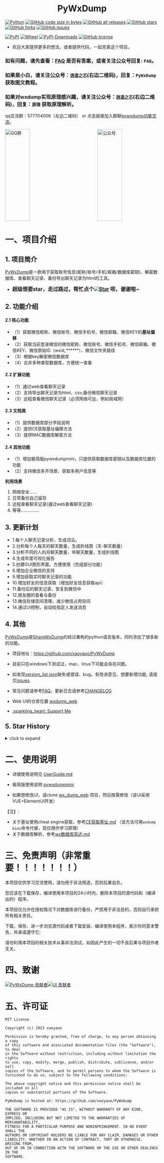 # <center>PyWxDump</center>

[![Python](https://img.shields.io/badge/Python-3-blue.svg)](https://www.python.org/)
[![GitHub code size in bytes](https://img.shields.io/github/languages/code-size/xaoyaoo/pywxdump)](https://github.com/xaoyaoo/PyWxDump)
[![GitHub all releases](https://img.shields.io/github/downloads/xaoyaoo/pywxdump/total)](https://github.com/xaoyaoo/PyWxDump)
[![GitHub stars](https://img.shields.io/github/stars/xaoyaoo/PyWxDump.svg)](https://github.com/xaoyaoo/PyWxDump)
[![GitHub forks](https://img.shields.io/github/forks/xaoyaoo/PyWxDump.svg)](https://github.com/xaoyaoo/PyWxDump/fork)
[![GitHub issues](https://img.shields.io/github/issues/xaoyaoo/PyWxDump)](https://github.com/xaoyaoo/PyWxDump/issues)

[![PyPI](https://img.shields.io/pypi/v/pywxdump)](https://pypi.org/project/pywxdump/)
[![Wheel](https://img.shields.io/pypi/wheel/pywxdump)](https://pypi.org/project/pywxdump/)
[![PyPI-Downloads](https://img.shields.io/pypi/dm/pywxdump)](https://pypistats.org/packages/pywxdump)
[![GitHub license](https://img.shields.io/pypi/l/pywxdump)](https://github.com/xaoyaoo/PyWxDump/blob/master/LICENSE)

* 欢迎大家提供更多的想法，或者提供代码，一起完善这个项目。

### 如有问题，请先查看：[FAQ](https://github.com/xaoyaoo/PyWxDump/tree/master/doc/FAQ.md) 是否有答案，或者关注公众号回复: `FAQ`。

### 如果是小白，请关注公众号：`逍遥之芯`(右边二维码)，回复：`PyWxDump` 获取图文教程。

### 如果对wxdump实现原理感兴趣，请关注公众号：`逍遥之芯`(右边二维码)，回复：`原理` 获取原理解析。

qq交流群：577704006（左边二维码） or 点击链接加入群聊[pywxdump功能交流](https://s.xaoyo.top/gOLUDl)。

<div>
<a href="https://s.xaoyo.top/gOLUDl">
  <img width="40%" src="https://github.com/xaoyaoo/PyWxDump/blob/master/doc/img/qq.jpg" alt="QQ群" title="加入QQ群" height="300"></a>
  <img align="right" width="40%"  src="https://github.com/xaoyaoo/PyWxDump/blob/master/doc/img/qrcode_gh.jpg" alt="公众号" title="关注公众号" height="300">
</div>

# 一、项目介绍

## 1. 项目简介

[PyWxDump](https://github.com/xaoyaoo/PyWxDump)是一款用于获取账号信息(昵称/账号/手机/邮箱/数据库密钥)、解密数据库、查看聊天记录、备份导出聊天记录为html的工具。

* <strong><big>
  超级想要star，走过路过，帮忙点个[![Star](https://img.shields.io/github/stars/xaoyaoo/PyWxDump.svg?style=social&label=Star)](https://github.com/xaoyaoo/PyWxDump/)
  呗，谢谢啦~</big></strong>

## 2. 功能介绍

#### 2.1 核心功能

* （1）获取微信昵称、微信账号、微信手机号、微信邮箱、微信KEY的**基址偏移**
* （2）获取当前登录微信的微信昵称、微信账号、微信手机号、微信邮箱、微信KEY、微信原始ID（wxid_******）、微信文件夹路径
* （3）根据key解密微信数据库
* （4）合并多种类型数据库，方便统一查看

#### 2.2 扩展功能

* （1）通过web查看聊天记录
* （2）支持导出聊天记录为html、csv,备份微信聊天记录
* （3）远程查看微信聊天记录（必须网络可达，例如局域网）

#### 2.3 文档类

* （1）提供数据库部分字段说明
* （2）提供CE获取基址偏移方法
* （3）提供MAC数据库解密方法

#### 2.4 其他功能

* （1）增加极简版pywxdumpmini，只提供获取数据库密钥以及数据库位置的功能
* （2）支持微信多开场景，获取多用户信息等

**利用场景**

1. 网络安全……
2. 日常备份自己留存
3. 远程查看聊天记录(通过web查看聊天记录)
4. 等等...............

## 3. 更新计划

* 1.每个人聊天记录分析，生成词云。
* 2.分析每个人每天的聊天数量，生成折线图（天-聊天数量）
* 3.分析不同的人的月聊天数量，年聊天数量，生成折线图
* 4.生成年度可视化报告
* 5.创建GUI图形界面，方便使用（完成部分功能）
* 8.增加企业微信的支持
* 9.增加获取实时聊天记录的功能
* 10.增加好友的信息获取（增加好友信息获取api）
* 11.备份后的聊天记录，恢复到微信中
* 12.朋友圈的查看与备份
* 13.微信存储空间清理，减少微信占用空间
* 14.通过UI控制，自动给指定人发送消息

## 4. 其他

[PyWxDump](https://github.com/xaoyaoo/PyWxDump)是[SharpWxDump](https://github.com/AdminTest0/SharpWxDump)的经过重构的python语言版本，同时添加了很多新的功能。

* 项目地址：https://github.com/xaoyaoo/PyWxDump
* 目前只在windows下测试过，mac、linux下可能会存在问题。
* 如发现[version_list.json](https://github.com/xaoyaoo/PyWxDump/tree/master/pywxdump/version_list.json)缺失或错误、bug，有改进意见、想要新增功能, 请提交[issues](https://github.com/xaoyaoo/PyWxDump/issues).
* 常见问题请参考[FAQ](https://github.com/xaoyaoo/PyWxDump/tree/master/doc/FAQ.md)，更新日志请参考[CHANGELOG](https://github.com/xaoyaoo/PyWxDump/tree/master/doc/CHANGELOG.md)
* Web UI的仓库位置 [wxdump_web](https://github.com/xaoyaoo/wxdump_web)

* [:sparkling\_heart: Support Me](https://github.com/xaoyaoo/xaoyaoo/blob/main/donate.md)

## 5. Star History

<details>
<summary>click to expand</summary>

[![Star History Chart](https://api.star-history.com/svg?repos=xaoyaoo/pywxdump&type=Date)](https://star-history.com/#xaoyaoo/pywxdump&Date)

</details>

# 二、使用说明

* 详细使用说明见 [UserGuide.md](https://github.com/xaoyaoo/PyWxDump/tree/master/doc/UserGuide.md)

* 极简版使用说明 [pywxdumpmini](https://github.com/xaoyaoo/pywxdumpmini)

* 如果想修改UI，请clone [wx_dump_web](https://github.com/xaoyaoo/wxdump_web) 项目，然后按需修改（该UI采用VUE+ElementUI开发）

【注】:

* 关于基址使用cheat engine获取，参考[CE获取基址.md](https://github.com/xaoyaoo/PyWxDump/tree/master/doc/CE获取基址.md)
  （该方法可用`wxdump bias`命令代替，现仅用作学习原理）
* 关于数据库解析，参考[wx数据库简述.md](https://github.com/xaoyaoo/PyWxDump/tree/master/doc/wx数据库简述.md)

# 三、免责声明（非常重要！！！！！！！）

本项目仅供学习交流使用，请勿用于非法用途，否则后果自负。

您应该在下载保存，编译使用本项目的24小时内，删除本项目的源代码和（编译出的）程序。

本项目仅允许在授权情况下对数据库进行备份，严禁用于非法目的，否则自行承担所有相关责任。

下载、保存、进一步浏览源代码或者下载安装、编译使用本程序，表示你同意本警告，并承诺遵守它;

请勿利用本项目的相关技术从事非法测试，如因此产生的一切不良后果与项目作者无关。

# 四、致谢

[![PyWxDump 贡献者](https://contrib.rocks/image?repo=xaoyaoo/PyWxDump)](https://github.com/xaoyaoo/PyWxDump/graphs/contributors)[![UI 贡献者](https://contrib.rocks/image?repo=xaoyaoo/wxdump_web)](https://github.com/xaoyaoo/wxdump_web/graphs/contributors)

# 五、许可证

```text
MIT License

Copyright (c) 2023 xaoyaoo

Permission is hereby granted, free of charge, to any person obtaining a copy
of this software and associated documentation files (the "Software"), to deal
in the Software without restriction, including without limitation the rights
to use, copy, modify, merge, publish, distribute, sublicense, and/or sell
copies of the Software, and to permit persons to whom the Software is
furnished to do so, subject to the following conditions:

The above copyright notice and this permission notice shall be included in all
copies or substantial portions of the Software.

PyWxDump is hosted at: https://github.com/xaoyaoo/PyWxDump

THE SOFTWARE IS PROVIDED "AS IS", WITHOUT WARRANTY OF ANY KIND, EXPRESS OR
IMPLIED, INCLUDING BUT NOT LIMITED TO THE WARRANTIES OF MERCHANTABILITY,
FITNESS FOR A PARTICULAR PURPOSE AND NONINFRINGEMENT. IN NO EVENT SHALL THE
AUTHORS OR COPYRIGHT HOLDERS BE LIABLE FOR ANY CLAIM, DAMAGES OR OTHER
LIABILITY, WHETHER IN AN ACTION OF CONTRACT, TORT OR OTHERWISE, ARISING FROM,
OUT OF OR IN CONNECTION WITH THE SOFTWARE OR THE USE OR OTHER DEALINGS IN THE
SOFTWARE.
```

